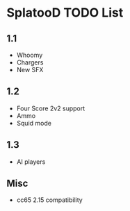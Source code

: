 # SplatooD TODO List

## 1.1

- Whoomy
- Chargers
- New SFX

## 1.2

- Four Score 2v2 support
- Ammo
- Squid mode

## 1.3

- AI players

## Misc

- cc65 2.15 compatibility
